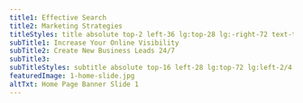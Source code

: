 ```yaml
---
title1: Effective Search
title2: Marketing Strategies
titleStyles: title absolute top-2 left-36 lg:top-28 lg:-right-72 text-themeBlue-100 text-base lg:text-7xl font-LatoBold text-center
subTitle1: Increase Your Online Visibility
subTitle2: Create New Business Leads 24/7
subTitle3: 
subTitleStyles: subtitle absolute top-16 left-28 lg:top-72 lg:left-2/4 text-themeOrange-400 text-sm lg:text-4xl font-LatoLight text-center 
featuredImage: 1-home-slide.jpg
altTxt: Home Page Banner Slide 1
---
```

